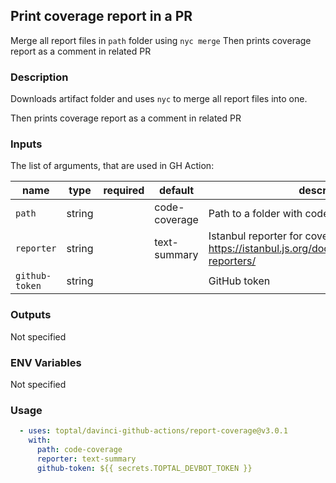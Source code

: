 ## Print coverage report in a PR

Merge all report files in `path` folder using `nyc merge`
Then prints coverage report as a comment in related PR

### Description

Downloads artifact folder and uses `nyc` to merge all report files into one.

Then prints coverage report as a comment in related PR

### Inputs

The list of arguments, that are used in GH Action:

| name           | type   | required | default       | description                                                                                              |
| -------------- | ------ | -------- | ------------- | -------------------------------------------------------------------------------------------------------- |
| `path`         | string |          | code-coverage | Path to a folder with code coverage file(s)                                                              |
| `reporter`     | string |          | text-summary  | Istanbul reporter for coverage output - see https://istanbul.js.org/docs/advanced/alternative-reporters/ |
| `github-token` | string |          |               | GitHub token                                                                                             |

### Outputs

Not specified

### ENV Variables

Not specified

### Usage

```yaml
  - uses: toptal/davinci-github-actions/report-coverage@v3.0.1
    with:
      path: code-coverage
      reporter: text-summary
      github-token: ${{ secrets.TOPTAL_DEVBOT_TOKEN }}
```
